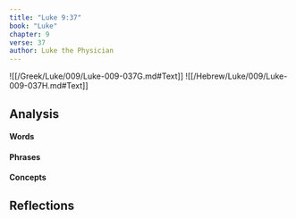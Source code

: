 ```yaml
---
title: "Luke 9:37"
book: "Luke"
chapter: 9
verse: 37
author: Luke the Physician
---
```

![[/Greek/Luke/009/Luke-009-037G.md#Text]]
![[/Hebrew/Luke/009/Luke-009-037H.md#Text]]

## Analysis

#### Words

#### Phrases

#### Concepts

## Reflections

